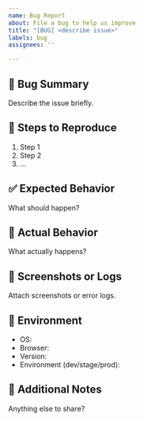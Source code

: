 ```yaml
---
name: Bug Report
about: File a bug to help us improve
title: "[BUG] <describe issue>"
labels: bug
assignees: ''

---
```


## 🐛 Bug Summary
Describe the issue briefly.

## 🧪 Steps to Reproduce
1. Step 1
2. Step 2
3. ...

## ✅ Expected Behavior
What should happen?

## 🚫 Actual Behavior
What actually happens?

## 📸 Screenshots or Logs
Attach screenshots or error logs.

## 📘 Environment
- OS:
- Browser:
- Version:
- Environment (dev/stage/prod):

## 📝 Additional Notes
Anything else to share?
